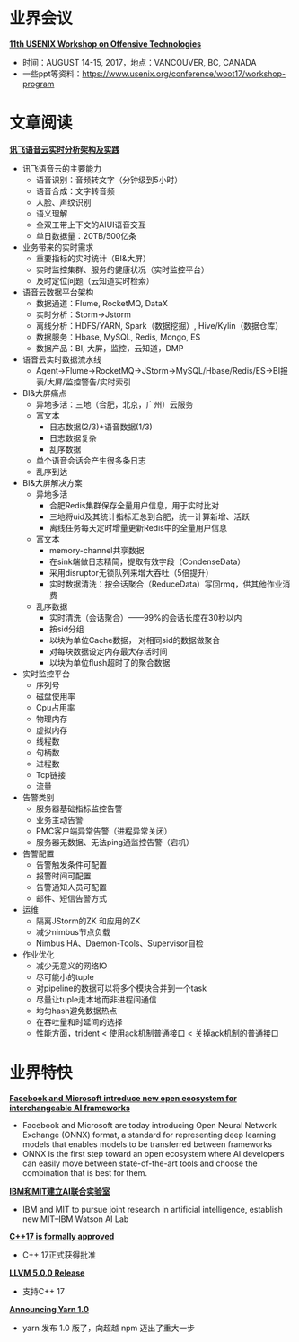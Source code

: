 # 业界会议

[**11th USENIX Workshop on Offensive Technologies**](https://www.usenix.org/conference/woot17)
* 时间：AUGUST 14-15, 2017，地点：VANCOUVER, BC, CANADA
* 一些ppt等资料：https://www.usenix.org/conference/woot17/workshop-program


# 文章阅读

[**讯飞语音云实时分析架构及实践**](http://download.csdn.net/meeting/speech_preview/407)
* 讯飞语音云的主要能力
   * 语音识别：音频转文字（分钟级到5小时）
   * 语音合成：文字转音频
   * 人脸、声纹识别
   * 语义理解
   * 全双工带上下文的AIUI语音交互
   * 单日数据量：20TB/500亿条
* 业务带来的实时需求
   * 重要指标的实时统计（BI&大屏）
   * 实时监控集群、服务的健康状况（实时监控平台）
   * 及时定位问题（云知道实时检索）
* 语音云数据平台架构
   * 数据通道：Flume, RocketMQ, DataX
   * 实时分析：Storm->Jstorm
   * 离线分析：HDFS/YARN, Spark（数据挖掘）, Hive/Kylin（数据仓库）
   * 数据服务：Hbase, MySQL, Redis, Mongo, ES
   * 数据产品：BI, 大屏，监控，云知道，DMP
* 语音云实时数据流水线
   * Agent->Flume->RocketMQ->JStorm->MySQL/Hbase/Redis/ES->BI报表/大屏/监控警告/实时索引
* BI&大屏痛点
   * 异地多活：三地（合肥，北京，广州）云服务
   * 富文本
      * 日志数据(2/3)+语音数据(1/3)
      * 日志数据复杂
      * 乱序数据
   * 单个语音会话会产生很多条日志
   * 乱序到达
* BI&大屏解决方案
   * 异地多活
      * 合肥Redis集群保存全量用户信息，用于实时比对
      * 三地将uid及其统计指标汇总到合肥，统一计算新增、活跃
      * 离线任务每天定时增量更新Redis中的全量用户信息
   * 富文本
      * memory-channel共享数据
      * 在sink端做日志精简，提取有效字段（CondenseData）
      * 采用disruptor无锁队列来增大吞吐（5倍提升）
      * 实时数据清洗：按会话聚合（ReduceData）写回rmq，供其他作业消费
   * 乱序数据
      * 实时清洗（会话聚合）——99%的会话长度在30秒以内
      * 按sid分组
      * 以块为单位Cache数据， 对相同sid的数据做聚合
      * 对每块数据设定内存最大存活时间
      * 以块为单位flush超时了的聚合数据
* 实时监控平台
   * 序列号
   * 磁盘使用率
   * Cpu占用率
   * 物理内存
   * 虚拟内存
   * 线程数
   * 句柄数
   * 进程数
   * Tcp链接
   * 流量
* 告警类别
   * 服务器基础指标监控告警
   * 业务主动告警
   * PMC客户端异常告警（进程异常关闭）
   * 服务器无数据、无法ping通监控告警（宕机）
* 告警配置
   * 告警触发条件可配置
   * 报警时间可配置
   * 告警通知人员可配置
   * 邮件、短信告警方式
* 运维
   * 隔离JStorm的ZK 和应用的ZK
   * 减少nimbus节点负载
   * Nimbus HA、Daemon-Tools、Supervisor自检
* 作业优化
   * 减少无意义的网络IO
   * 尽可能小的tuple
   * 对pipeline的数据可以将多个模块合并到一个task
   * 尽量让tuple走本地而非进程间通信
   * 均匀hash避免数据热点
   * 在吞吐量和时延间的选择
   * 性能方面，trident < 使用ack机制普通接口 < 关掉ack机制的普通接口


# 业界特快

[**Facebook and Microsoft introduce new open ecosystem for interchangeable AI frameworks**](https://research.fb.com/facebook-and-microsoft-introduce-new-open-ecosystem-for-interchangeable-ai-frameworks/)
* Facebook and Microsoft are today introducing Open Neural Network Exchange (ONNX) format, a standard for representing deep learning models that enables models to be transferred between frameworks
* ONNX is the first step toward an open ecosystem where AI developers can easily move between state-of-the-art tools and choose the combination that is best for them.

[**IBM和MIT建立AI联合实验室**](http://news.mit.edu/2017/ibm-mit-joint-research-watson-artificial-intelligence-lab-0907)
* IBM and MIT to pursue joint research in artificial intelligence, establish new MIT–IBM Watson AI Lab

[**C++17 is formally approved**](https://herbsutter.com/2017/09/06/c17-is-formally-approved/)
* C++ 17正式获得批准

[**LLVM 5.0.0 Release**](http://lists.llvm.org/pipermail/llvm-announce/2017-September/000075.html)
* 支持C++ 17

[**Announcing Yarn 1.0**](https://code.facebook.com/posts/274518539716230)
* yarn 发布 1.0 版了，向超越 npm 迈出了重大一步
